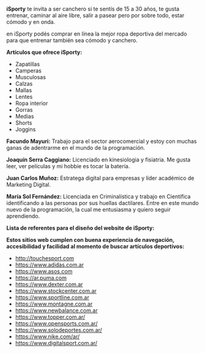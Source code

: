 **iSporty** te invita a ser canchero si te sentís de 15 a 30 años, te gusta entrenar, caminar al aire libre, salir a pasear pero por sobre todo, estar cómodo y en onda.

en iSporty podés comprar en línea  la mejor ropa deportiva del mercado para que entrenar también sea cómodo y canchero.

**Artículos que ofrece iSporty:**

- Zapatillas
- Camperas
- Musculosas
- Calzas
- Mallas
- Lentes
- Ropa interior
- Gorras
- Medias
- Shorts
- Joggins

**Facundo Mayuri:** Trabajo para el sector aerocomercial y estoy con muchas ganas de adentrarme en el mundo de la programación.

**Joaquín Serra Caggiano:** Licenciado en kinesiologia y fisiatria. Me gusta leer, ver películas y mi hobbie es tocar la batería.

**Juan Carlos Muñoz:** Estratega digital para empresas y líder académico de Marketing Digital.

**María Sol Fernández:** Licenciada en Criminalística y trabajo en Científica identificando a las personas por sus huellas dactilares. Entre en este mundo nuevo de la programación, la cual me entusiasma y quiero seguir aprendiendo. 

**Lista de referentes para el diseño del website de iSporty:**

**Estos sitios web cumplen con buena experiencia de navegación, accesibilidad y facilidad al momento de buscar artículos deportivos:**

- http://touchesport.com
- https://www.adidas.com.ar
- https://www.asos.com
- https://ar.puma.com
- https://www.dexter.com.ar
- https://www.stockcenter.com.ar
- https://www.sportline.com.ar
- https://www.montagne.com.ar
- https://www.newbalance.com.ar
- https://www.topper.com.ar/
- https://www.opensports.com.ar/
- https://www.solodeportes.com.ar/
- https://www.nike.com/ar/
- https://www.digitalsport.com.ar/
